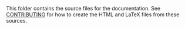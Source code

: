 This folder contains the source files for the documentation.
See [CONTRIBUTING](../CONTRIBUTING.rst) for how to create the HTML and LaTeX
files from these sources.

